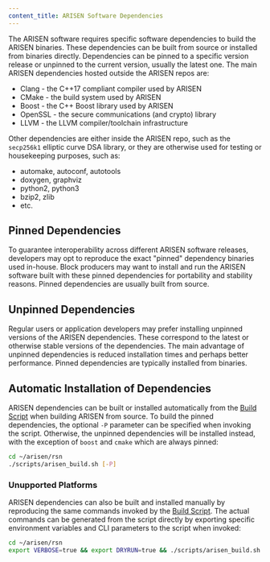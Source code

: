 ```yaml
---
content_title: ARISEN Software Dependencies
---
```


The ARISEN software requires specific software dependencies to build the ARISEN binaries. These dependencies can be built from source or installed from binaries directly. Dependencies can be pinned to a specific version release or unpinned to the current version, usually the latest one. The main ARISEN dependencies hosted outside the ARISEN repos are:

* Clang - the C++17 compliant compiler used by ARISEN
* CMake - the build system used by ARISEN
* Boost - the C++ Boost library used by ARISEN
* OpenSSL - the secure communications (and crypto) library
* LLVM - the LLVM compiler/toolchain infrastructure

Other dependencies are either inside the ARISEN repo, such as the `secp256k1` elliptic curve DSA library, or they are otherwise used for testing or housekeeping purposes, such as:

* automake, autoconf, autotools
* doxygen, graphviz
* python2, python3
* bzip2, zlib
* etc.

## Pinned Dependencies

To guarantee interoperability across different ARISEN software releases, developers may opt to reproduce the exact "pinned" dependency binaries used in-house. Block producers may want to install and run the ARISEN software built with these pinned dependencies for portability and stability reasons. Pinned dependencies are usually built from source.

## Unpinned Dependencies

Regular users or application developers may prefer installing unpinned versions of the ARISEN dependencies. These correspond to the latest or otherwise stable versions of the dependencies. The main advantage of unpinned dependencies is reduced installation times and perhaps better performance. Pinned dependencies are typically installed from binaries.

## Automatic Installation of Dependencies

ARISEN dependencies can be built or installed automatically from the [Build Script](../01_shell-scripts/02_build-arisen-binaries.md) when building ARISEN from source. To build the pinned dependencies, the optional `-P` parameter can be specified when invoking the script. Otherwise, the unpinned dependencies will be installed instead, with the exception of `boost` and `cmake` which are always pinned:

```sh
cd ~/arisen/rsn
./scripts/arisen_build.sh [-P]
```

### Unupported Platforms

ARISEN dependencies can also be built and installed manually by reproducing the same commands invoked by the [Build Script](../01_shell-scripts/02_build-arisen-binaries.md). The actual commands can be generated from the script directly by exporting specific environment variables and CLI parameters to the script when invoked:

```sh
cd ~/arisen/rsn
export VERBOSE=true && export DRYRUN=true && ./scripts/arisen_build.sh -y [-P]
```
